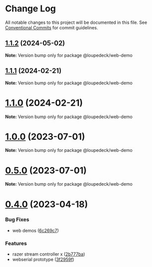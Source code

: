 # Change Log

All notable changes to this project will be documented in this file.
See [Conventional Commits](https://conventionalcommits.org) for commit guidelines.

## [1.1.2](https://github.com/julusian/node-loupedeck/compare/v1.1.1...v1.1.2) (2024-05-02)

**Note:** Version bump only for package @loupedeck/web-demo





## [1.1.1](https://github.com/julusian/node-loupedeck/compare/v1.1.0...v1.1.1) (2024-02-21)

**Note:** Version bump only for package @loupedeck/web-demo





# [1.1.0](https://github.com/julusian/node-loupedeck/compare/v1.0.0...v1.1.0) (2024-02-21)

**Note:** Version bump only for package @loupedeck/web-demo





# [1.0.0](https://github.com/julusian/node-loupedeck/compare/v0.4.0...v1.0.0) (2023-07-01)

**Note:** Version bump only for package @loupedeck/web-demo





# [0.5.0](https://github.com/julusian/node-loupedeck/compare/v0.4.0...v0.5.0) (2023-07-01)

**Note:** Version bump only for package @loupedeck/web-demo





# [0.4.0](https://github.com/julusian/node-loupedeck/compare/v0.3.1...v0.4.0) (2023-04-18)


### Bug Fixes

* web demos ([6c269c7](https://github.com/julusian/node-loupedeck/commit/6c269c754d1a7e58862e5678d2d78b95ad0d078f))


### Features

* razer stream controller x ([2b777ba](https://github.com/julusian/node-loupedeck/commit/2b777ba02cf618173ba3c0dc2c1d1f5b3158ab6f))
* webserial prototype ([3f2959f](https://github.com/julusian/node-loupedeck/commit/3f2959fd6c33575cf6b6dbb098366cce9c932597))
